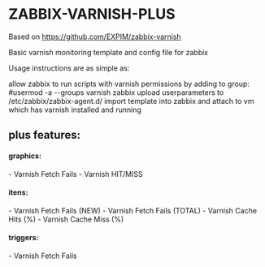   <h1>ZABBIX-VARNISH-PLUS</h1>

Based on https://github.com/EXPIM/zabbix-varnish

Basic varnish monitoring template and config file for zabbix

Usage instructions are as simple as:

allow zabbix to run scripts with varnish permissions by adding to group: #usermod -a --groups varnish zabbix
upload userparameters to /etc/zabbix/zabbix-agent.d/
import template into zabbix and attach to vm which has varnish installed and running

<h2>plus features:</h2>

  <h4>graphics:</h4>
  - Varnish Fetch Fails
  - Varnish HIT/MISS

  <h4>itens:</h4>
  - Varnish Fetch Fails (NEW)
  - Varnish Fetch Fails (TOTAL)
  - Varnish Cache Hits (%)
  - Varnish Cache Miss (%)

  <h4>triggers:</h4>
  - Varnish Fetch Fails
